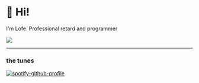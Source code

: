 # 👋 Hi!

I'm Lofe.
Professional retard and programmer

<img src="https://emojipedia-us.s3.dualstack.us-west-1.amazonaws.com/thumbs/120/twitter/282/flag-scotland_1f3f4-e0067-e0062-e0073-e0063-e0074-e007f.png">

<hr>

### the tunes
[![spotify-github-profile](https://spotify-github-profile.vercel.app/api/view?uid=gkf59yqpo0s8it9khvh336ct7&cover_image=true&theme=compact)](https://spotify-github-profile.vercel.app/api/view?uid=gkf59yqpo0s8it9khvh336ct7&redirect=true)

